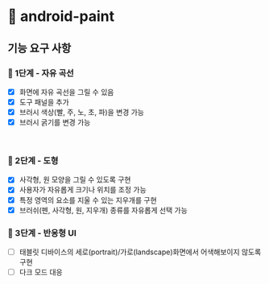 # 🎨 android-paint

## 기능 요구 사항
### 🚀 1단계 - 자유 곡선
- [x] 화면에 자유 곡선을 그릴 수 있음
- [x] 도구 패널을 추가
- [x] 브러시 색상(빨, 주, 노, 초, 파)을 변경 가능
- [x] 브러시 굵기를 변경 가능

<br>

### 🚀 2단계 - 도형
- [x] 사각형, 원 모양을 그릴 수 있도록 구현
- [x] 사용자가 자유롭게 크기나 위치를 조정 가능
- [x] 특정 영역의 요소를 지울 수 있는 지우개를 구현
- [x] 브러쉬(펜, 사각형, 원, 지우개) 종류를 자유롭게 선택 가능

### 🚀 3단계 - 반응형 UI
- [ ] 태블릿 디바이스의 세로(portrait)/가로(landscape)화면에서 어색해보이지 않도록 구현
- [ ] 다크 모드 대응